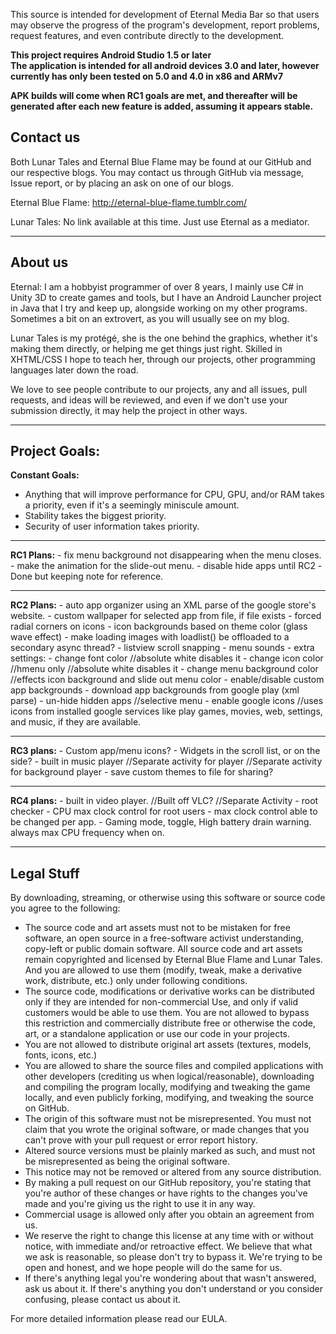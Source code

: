 This source is intended for development of Eternal Media Bar so that users may observe the progress of the program's development, report problems, request features, and even contribute directly to the development.

<strong>This project requires Android Studio 1.5 or later<br/>
The application is intended for all android devices 3.0 and later, however currently has only been tested on 5.0 and 4.0 in x86 and ARMv7</strong>

<strong>APK builds will come when RC1 goals are met, and thereafter will be generated after each new feature is added, assuming it appears stable.</strong>

<h2>Contact us</h2>
Both Lunar Tales and Eternal Blue Flame may be found at our GitHub and our respective blogs.
You may contact us through GitHub via message, Issue report, or by placing an ask on one of our blogs.

Eternal Blue Flame: http://eternal-blue-flame.tumblr.com/ 

Lunar Tales: No link available at this time. Just use Eternal as a mediator.
<hr/>
<h2> About us</h2>
Eternal: I am a hobbyist programmer of over 8 years, I mainly use C# in Unity 3D to create games and tools, but I have an Android Launcher project in Java that I try and keep up, alongside working on my other programs. Sometimes a bit on an extrovert, as you will usually see on my blog.

Lunar Tales is my protégé, she is the one behind the graphics, whether it's making them directly, or helping me get things just right. Skilled in XHTML/CSS I hope to teach her, through our projects, other programming languages later down the road.

We love to see people contribute to our projects, any and all issues, pull requests, and ideas will be reviewed, and even if we don't use your submission directly, it may help the project in other ways.


<hr>
<h2>Project Goals:</h2>

<strong>Constant Goals:</strong>
-	Anything that will improve performance for CPU, GPU, and/or RAM takes a priority, even if it's a seemingly miniscule amount.
-	Stability takes the biggest priority.
-	Security of user information takes priority.
</hr>
<hr>
<strong>RC1 Plans:</strong>
-	fix menu background not disappearing when the menu closes.
-	make the animation for the slide-out menu.
-	disable hide apps until RC2 -Done but keeping note for reference.
</hr>
<hr>
<strong>RC2 Plans:</strong>
-	auto app organizer using an XML parse of the google store's website.
-	custom wallpaper for selected app from file, if file exists
-	forced radial corners on icons
-	icon backgrounds based on theme color (glass wave effect)
-	make loading images with loadlist() be offloaded to a secondary async thread?
-	listview scroll snapping
-	menu sounds
-	extra settings:
-	change font color //absolute white disables it
-	change icon color //hmenu only //absolute white disables it
-	change menu background color //effects icon background and slide out menu color
-	enable/disable custom app backgrounds
-	download app backgrounds from google play (xml parse)
-	un-hide hidden apps //selective menu
-	enable google icons //uses icons from installed google services like play games, movies, web, settings, and music, if they are available.
</hr>
<hr>
<strong>RC3 plans:</strong>
-	Custom app/menu icons?
-	Widgets in the scroll list, or on the side?
-	built in music player //Separate activity for player //Separate activity for background player
-	save custom themes to file for sharing?
</hr>
<hr>
<strong>RC4 plans:</strong>
-	built in video player. //Built off VLC? //Separate Activity
-	root checker
-	CPU max clock control for root users
-	max clock control able to be changed per app.
-	Gaming mode, toggle, High battery drain warning. always max CPU frequency when on.
<hr/>



<h2>Legal Stuff</h2>


By downloading, streaming, or otherwise using this software or source code you agree to the following:
-	The source code and art assets must not to be mistaken for free software, an open source in a free-software activist understanding, copy-left or public domain software. All source code and art assets remain copyrighted and licensed by Eternal Blue Flame and Lunar Tales. And you are allowed to use them (modify, tweak, make a derivative work, distribute, etc.) only under following conditions.
-	The source code, modifications or derivative works can be distributed only if they are intended for non-commercial Use, and only if valid customers would be able to use them. You are not allowed to bypass this restriction and commercially distribute free or otherwise the code, art, or a standalone application or use our code in your projects.
-	You are not allowed to distribute original art assets (textures, models, fonts, icons, etc.)
-	You are allowed to share the source files and compiled applications with other developers (crediting us when logical/reasonable), downloading and compiling the program locally, modifying and tweaking the game locally, and even publicly forking, modifying, and tweaking the source on GitHub.
-	The origin of this software must not be misrepresented. You must not claim that you wrote the original software, or made changes that you can't prove with your pull request or error report history. 
-	Altered source versions must be plainly marked as such, and must not be misrepresented as being the original software.
-	This notice may not be removed or altered from any source distribution. 
-	By making a pull request on our GitHub repository, you're stating that you're author of these changes or have rights to the changes you've made and you're giving us the right to use it in any way.
-	Commercial usage is allowed only after you obtain an agreement from us.
-	We reserve the right to change this license at any time with or without notice, with immediate and/or retroactive effect. We believe that what we ask is reasonable, so please don't try to bypass it. We're trying to be open and honest, and we hope people will do the same for us.
-	If there's anything legal you're wondering about that wasn't answered, ask us about it. If there's anything you don't understand or you consider confusing, please contact us about it.

For more detailed information please read our EULA.
